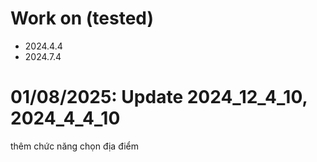 # Work on (tested)
- 2024.4.4
- 2024.7.4

# 01/08/2025: Update 2024_12_4_10, 2024_4_4_10
thêm chức năng chọn địa điểm
